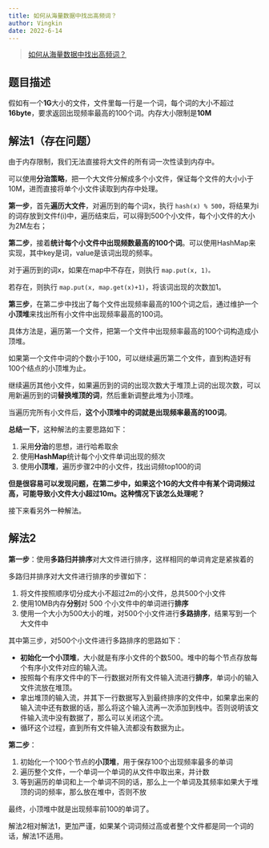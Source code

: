 ```yaml
---
title: 如何从海量数据中找出高频词？
author: Vingkin
date: 2022-6-14
---
```


> [如何从海量数据中找出高频词？](https://mp.weixin.qq.com/s/e2kFn99DSXjQ7fCxjxlSYw)

## 题目描述

假如有一个**1G**大小的文件，文件里每一行是一个词，每个词的大小不超过**16byte**，要求返回出现频率最高的100个词。内存大小限制是**10M**

## 解法1（存在问题）

由于内存限制，我们无法直接将大文件的所有词一次性读到内存中。

可以使用**分治策略**，把一个大文件分解成多个小文件，保证每个文件的大小小于10M，进而直接将单个小文件读取到内存中处理。

**第一步**，首先**遍历大文件**，对遍历到的每个词x，执行 `hash(x) % 500`，将结果为i的词存放到文件f(i)中，遍历结束后，可以得到500个小文件，每个小文件的大小为2M左右；

**第二步**，接着**统计每个小文件中出现频数最高的100个词**。可以使用HashMap来实现，其中key是词，value是该词出现的频率。

对于遍历到的词x，如果在map中不存在，则执行 `map.put(x, 1)。`

若存在，则执行 `map.put(x, map.get(x)+1)`，将该词出现的次数加1。

**第三步**，在第二步中找出了每个文件出现频率最高的100个词之后，通过维护一个**小顶堆**来找出所有小文件中出现频率最高的100词。

具体方法是，遍历第一个文件，把第一个文件中出现频率最高的100个词构造成小顶堆。

如果第一个文件中词的个数小于100，可以继续遍历第二个文件，直到构造好有100个结点的小顶堆为止。

继续遍历其他小文件，如果遍历到的词的出现次数大于堆顶上词的出现次数，可以用新遍历到的词**替换堆顶的词**，然后重新调整此堆为小顶堆。

当遍历完所有小文件后，**这个小顶堆中的词就是出现频率最高的100词**。

**总结一下**，这种解法的主要思路如下：

1. 采用**分治**的思想，进行哈希取余
2. 使用**HashMap**统计每个小文件单词出现的频次
3. 使用**小顶堆**，遍历步骤2中的小文件，找出词频top100的词

**但是很容易可以发现问题，在第二步中，如果这个1G的大文件中有某个词词频过高，可能导致小文件大小超过10m。这种情况下该怎么处理呢？**

接下来看另外一种解法。

## 解法2

**第一步**：使用**多路归并排序**对大文件进行排序，这样相同的单词肯定是紧挨着的

多路归并排序对大文件进行排序的步骤如下：

1. 将文件按照顺序切分成大小不超过2m的小文件，总共500个小文件
2. 使用10MB内存**分别**对 500 个小文件中的单词进行**排序**
3. 使用一个大小为500大小的堆，对500个小文件进行**多路排序**，结果写到一个大文件中

其中第三步，对500个小文件进行多路排序的思路如下：

- **初始化一个小顶堆**，大小就是有序小文件的个数500。堆中的每个节点存放每个有序小文件对应的输入流。
- 按照每个有序文件中的下一行数据对所有文件输入流进行**排序**，单词小的输入文件流放在堆顶。
- 拿出堆顶的输入流，并其下一行数据写入到最终排序的文件中，如果拿出来的输入流中还有数据的话，那么将这个输入流再一次添加到栈中。否则说明该文件输入流中没有数据了，那么可以关闭这个流。
- 循环这个过程，直到所有文件输入流都没有数据为止。

**第二步**：

1. 初始化一个100个节点的**小顶堆**，用于保存100个出现频率最多的单词
2. 遍历整个文件，一个单词一个单词的从文件中取出来，并计数
3. 等到遍历的单词和上一个单词不同的话，那么上一个单词及其频率如果大于堆顶的词的频率，那么放在堆中，否则不放

最终，小顶堆中就是出现频率前100的单词了。

解法2相对解法1，更加严谨，如果某个词词频过高或者整个文件都是同一个词的话，解法1不适用。
